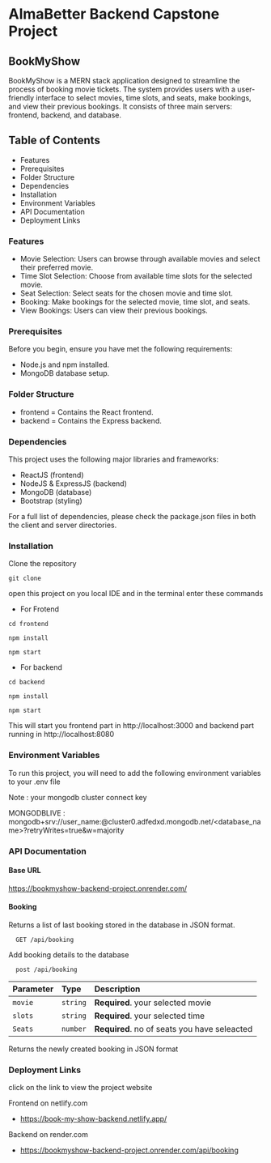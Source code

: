 # AlmaBetter Backend Capstone Project

## BookMyShow

BookMyShow is a MERN stack application designed to streamline the process of booking movie tickets. The system provides users with a user-friendly interface to select movies, time slots, and seats, make bookings, and view their previous bookings. It consists of three main servers: frontend, backend, and database.

## Table of Contents

* Features
* Prerequisites
* Folder Structure
* Dependencies
* Installation
* Environment Variables
* API Documentation
* Deployment Links

### Features

* Movie Selection: Users can browse through available movies and select their preferred movie.
* Time Slot Selection: Choose from available time slots for the selected movie.
* Seat Selection: Select seats for the chosen movie and time slot.
* Booking: Make bookings for the selected movie, time slot, and seats.
* View Bookings: Users can view their previous bookings.

### Prerequisites

Before you begin, ensure you have met the following requirements:

* Node.js and npm installed.
* MongoDB database setup.

### Folder Structure
    
* frontend = Contains the React frontend.
* backend = Contains the Express backend.

### Dependencies

This project uses the following major libraries and frameworks:

- ReactJS (frontend)
- NodeJS & ExpressJS (backend)
- MongoDB (database)
- Bootstrap (styling)

For a full list of dependencies, please check the package.json files in both the client and server directories.

### Installation

Clone the repository

```
git clone 
```

open this project on you local IDE and in the terminal enter these commands

- For Frotend
```
cd frontend

npm install

npm start
```
- For backend 
```
cd backend

npm install

npm start 
```
 This will start you frontend part in http://localhost:3000 and backend part running in http://localhost:8080 




### Environment Variables

To run this project, you will need to add the following environment variables to your .env file

Note : your mongodb cluster connect key 

MONGODBLIVE : mongodb+srv://user_name:<password>@cluster0.adfedxd.mongodb.net/<database_name>?retryWrites=true&w=majority



### API Documentation

#### Base URL
https://bookmyshow-backend-project.onrender.com/

#### Booking

Returns a list of last booking stored in the database in JSON format.

```http
  GET /api/booking
```
Add booking details to the database

```http
  post /api/booking
```

| Parameter | Type     | Description                |
| :-------- | :------- | :------------------------- |
| `movie` | `string` | **Required**. your selected movie |
| `slots ` | `string` | **Required**. your selected time|
| `Seats ` | `number` | **Required**. no of seats you have seleacted|

Returns the newly created booking in JSON format



### Deployment Links

click on the link to view the project website

Frontend on netlify.com

 - https://book-my-show-backend.netlify.app/

Backend on render.com

 - https://bookmyshow-backend-project.onrender.com/api/booking
